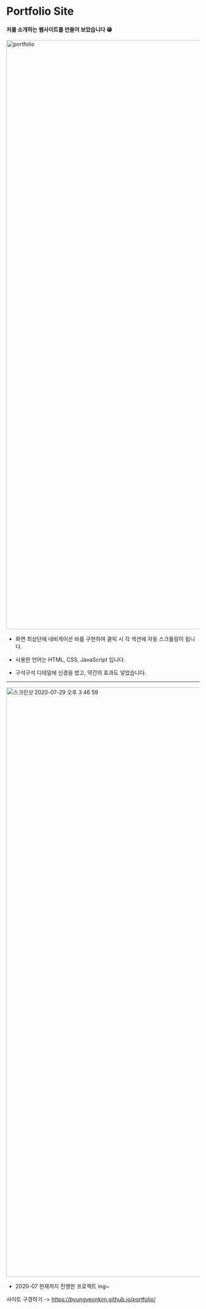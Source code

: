# Portfolio Site

#### 저를 소개하는 웹사이트를 만들어 보았습니다 😁

<img width="1536" alt="portfolio" src="https://user-images.githubusercontent.com/66554164/88765631-b982e000-d1b1-11ea-88bb-aa51d0b8c867.png">

- 화면 최상단에 네비게이션 바를 구현하여 클릭 시 각 섹션에 자동 스크롤링이 됩니다.

- 사용한 언어는 HTML, CSS, JavaScript 입니다.
- 구석구석 디테일에 신경을 썼고, 약간의 효과도 넣었습니다.

---

<img width="1536" alt="스크린샷 2020-07-29 오후 3 46 59" src="https://user-images.githubusercontent.com/66554164/88766310-c48a4000-d1b2-11ea-91e4-6072097cf846.png">

- 2020-07 현재까지 진행한 프로젝트 ing~

사이트 구경하기 -> https://byungyeonkim.github.io/portfolio/

